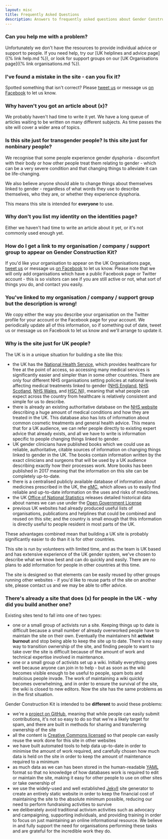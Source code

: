 ```yaml
---
layout: misc
title: Frequently Asked Questions
description: Answers to frequently asked questions about Gender Construction Kit, the UK guide to changing things linked to gender
---
```


### Can you help me with a problem?

Unfortunately we don't have the resources to provide individual advice or support to people. If you need help, try our [UK helplines and advice page]({% link help.md %}), or look for support groups on our [UK Organisations page]({% link organisations.md %}).

### I've found a mistake in the site - can you fix it?

Spotted something that isn't correct? Please [tweet us](https://twitter.com/genderkit) or message us [on Facebook](https://www.facebook.com/genderkit) to let us know.

### Why haven't you got an article about (x)?

We probably haven't had time to write it yet. We have a long queue of articles waiting to be written on many different subjects. As time passes the site will cover a wider area of topics.

### Is this site just for transgender people? Is this site just for nonbinary people?

We recognise that some people experience gender dysphoria - discomfort with their body or how other people treat them relating to gender - which can be a very severe condition and that changing things to alleviate it can be life-changing.

We also believe anyone should able to change things about themselves linked to gender - regardless of what words they use to describe themselves, who they are, or whether they experience dysphoria.

This means this site is intended for **everyone** to use.

### Why don't you list my identity on the identities page?

Either we haven't had time to write an article about it yet, or it's not commonly used enough yet.

### How do I get a link to my organisation / company / support group to appear on Gender Construction Kit?

If you'd like your organisation to appear on the UK Organisations page, [tweet us](https://twitter.com/genderkit) or message us [on Facebook](https://www.facebook.com/genderkit) to let us know. Please note that we will only add organisations which have a public Facebook page or Twitter account - this is so visitors can see if you are still active or not, what sort of things you do, and contact you easily.

### You've linked to my organisation / company / support group but the description is wrong!

We copy either the way you describe your organisation on the Twitter profile for your account or the Facebook page for your account. We periodically update all of this information, so if something out of date, tweet us or message us on Facebook to let us know and we'll arrange to update it.

### Why is the site just for UK people?

The UK is in a unique situation for building a site like this:

- the UK has the [National Health Service](https://en.wikipedia.org/wiki/National_Health_Service), which provides healthcare for free at the point of access, so accessing many medical services is significantly easier and simpler than in some other countries. There are only four different NHS organisations setting policies at national levels affecting medical treatments linked to gender ([NHS England](https://en.wikipedia.org/wiki/National_Health_Service_(England)), [NHS Scotland](https://en.wikipedia.org/wiki/NHS_Scotland), [NHS Wales](https://en.wikipedia.org/wiki/NHS_Wales), and [HSC NI](https://en.wikipedia.org/wiki/Health_and_Social_Care_in_Northern_Ireland)), meaning that what people can expect across the country from healthcare is relatively consistent and simple for us to describe.
- there is already an existing authoritative database on the [NHS website](https://www.nhs.uk/conditions/) describing a huge amount of medical conditions and how they are treated in the UK. This database also has lots of information about common cosmetic treatments and general health advice. This means that for a UK audience, we can refer people directly to existing expert advice that already exists, and all we have to write is information specific to people changing things linked to gender.
- UK gender clinicians have published books which we could use as reliable, authoritative, citable sources of information on changing things linked to gender in the UK. The books contain information written by the exact clinicians and surgeons that will be used by a UK audience describing exactly how their processes work. More books has been published in 2017 meaning that the information on this site can be completely up-to-date.
- there is a centralised publicly available database of information about medicines prescribed in the UK, the [eMC](https://www.medicines.org.uk/emc/), which allows us to easily find reliable and up-to-date information on the uses and risks of medicines.
- the UK [Office of National Statistics](https://www.ons.gov.uk/) releases detailed historical data about names we can use under the [Open Government License](http://www.nationalarchives.gov.uk/doc/open-government-licence/version/3/)
- previous UK websites had already produced useful lists of organisations, publications and helplines that could be combined and reused on this site; and the country is small enough that this information is directly useful to people resident in most parts of the UK.

These advantages combined mean that building a UK site is probably significantly easier to do than it is for other countries.

This site is run by volunteers with limited time, and as the team is UK based and has extensive experience of the UK gender system, we've chosen to describe what we know best and can do quickly and easily. There are no plans to add information for people in other countries at this time.

The site is designed so that elements can be easily reused by other groups running other websites - if you'd like to reuse parts of the site on another site, please contact us and we may be able to offer advice.

### There's already a site that does (x) for people in the UK - why did you build another one?

Existing sites tend to fall into one of two types:

- one or a small group of activists run a site. Keeping things up to date is difficult because a small number of already overworked people have to maintain the site on their own. Eventually the maintainers hit **activist burnout** and stop being able to keep the site up to date. There's no easy way to transition ownership of the site, and finding people to want to take over the site is difficult because of the amount of work and technical expertise involved in maintenance.
- one or a small group of activists set up a wiki. Initially everything goes well because anyone can join in to help - but as soon as the wiki becomes visible enough to be useful to people, spam bots and malicious people invade. The work of maintaining a wiki quickly becomes overwhelming, and in order to ensure the survival of the site, the wiki is closed to new editors. Now the site has the same problems as in the first situation.

Gender Construction Kit is intended to be **different** to avoid these problems:

- we're a [project on GitHub](https://github.com/genderkit/genderkit), meaning that while people can easily submit contributions, it's not so easy to do so that we're a likely target for spam, and there are built in methods for sharing and transferring ownership of the site
- all the content is [Creative Commons licensed](https://creativecommons.org/licenses/by/4.0/) so that people can easily reuse the work done for this site in other websites
- we have built automated tools to help data up-to-date in order to minimise the amount of work required, and carefully chosen how much data is held on the site in order to keep the amount of maintenance required to a minimum
- as much data as we can has been stored in the human-readable [YAML](https://en.wikipedia.org/wiki/YAML) format so that no knowledge of how databases work is required to edit or maintain the site, making it easy for other people to use on other sites or take ownership of
- we use the widely-used and well established [Jekyll](https://jekyllrb.com/) site generator to create an entirely static website in order to keep the financial cost of maintaining the site to the absolute minimum possible, reducing our need to perform fundraising activities to survive
- we deliberately avoid traditional activism activities such as advocacy and campaigning, supporting individuals, and providing training in order to focus on just maintaining an online informational resource. We believe in and fully support the need for organisations performing these tasks and are grateful for the incredible work they do.